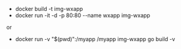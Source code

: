 * docker build -t img-wxapp
* docker run -it -d -p 80:80 --name wxapp img-wxapp

or
* docker run  -v "$(pwd)":/myapp /myapp img-wxapp go build -v

